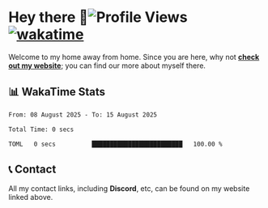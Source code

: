 # Hey there :wave:![Profile Views](https://komarev.com/ghpvc/?username=skifli) [![wakatime](https://wakatime.com/badge/user/b4317b02-0c6d-457b-82a4-a448b8a8d1df.svg)](https://wakatime.com/@b4317b02-0c6d-457b-82a4-a448b8a8d1df)

Welcome to my home away from home. Since you are here, why not [**check out my website**](https://skifli.github.io); you can find our more about myself there.

## 📊 WakaTime Stats

<!--START_SECTION:waka-->

```txt
From: 08 August 2025 - To: 15 August 2025

Total Time: 0 secs

TOML   0 secs          █████████████████████████   100.00 %
```

<!--END_SECTION:waka-->

## 📞 Contact

All my contact links, including **Discord**, etc, can be found on my website linked above.

